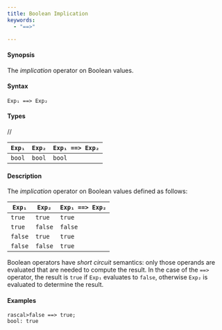 ```yaml
---
title: Boolean Implication
keywords:
  - "==>"

---
```


#### Synopsis

The _implication_ operator on Boolean values.

#### Syntax

`Exp₁ ==> Exp₂`

#### Types

//

| `Exp₁` | `Exp₂`  | `Exp₁ ==> Exp₂`  |
| --- | --- | --- |
| `bool`       | `bool`         | `bool`  |


#### Description

The _implication_ operator on Boolean values defined as follows:

| `Exp₁` | `Exp₂`  | `Exp₁ ==> Exp₂`  |
| --- | --- | --- |
| `true`       | `true`         | `true`  |
| `true`       | `false`         | `false`  |
| `false`       | `true`         | `true`  |
| `false`       | `false`         | `true`  |


Boolean operators have _short circuit_ semantics:  only those operands are evaluated that are needed to compute the result. In the case of the `==>` operator, the result is `true` if `Exp₁` evaluates to `false`, otherwise `Exp₂` is evaluated to determine the result.

#### Examples


```rascal-shell 
rascal>false ==> true;
bool: true
```



